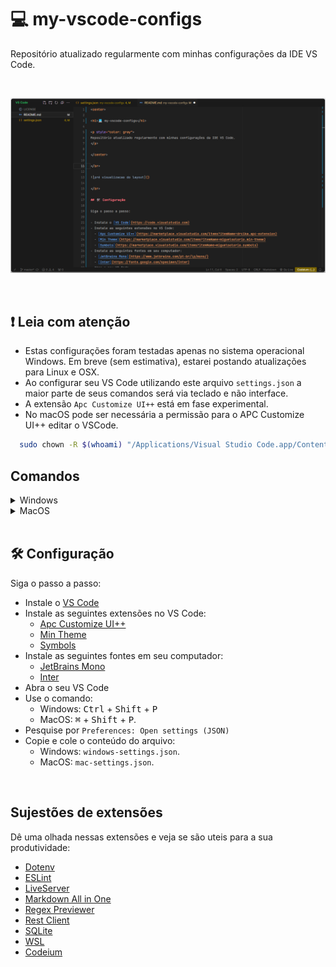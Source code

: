 # 💻 my-vscode-configs
  
Repositório atualizado regularmente com minhas configurações da IDE VS Code.

</br>

![pré visualizacao do layout](/assets/preview.png)

</br>

## ❗ Leia com atenção</span>
  
  - Estas configurações foram testadas apenas no sistema operacional Windows. Em breve (sem estimativa), estarei postando atualizações para Linux e OSX.
  - Ao configurar seu VS Code utilizando este arquivo `settings.json` a maior parte de seus comandos será via teclado e não interface.
  - A extensão <code>Apc Customize UI++</code> está em fase experimental.
  - No macOS pode ser necessária a permissão para o APC Customize UI++ editar o VSCode.
  ```bash
    sudo chown -R $(whoami) "/Applications/Visual Studio Code.app/Contents/Resources/app/out"
  ```  

## Comandos

<details>
<summary>Windows</summary>

- <kbd>Ctrl</kbd> + <kbd>Q</kbd> (Menu lateral esquerdo)
- <kbd>Ctrl</kbd> + <kbd>P</kbd> (Ir até os arquivos)
- <kbd>Ctrl</kbd> + <kbd>Shift</kbd> + <kbd>Q</kbd> (Mostrar todos os comandos)
- <kbd>Ctrl</kbd> + <kbd>`</kbd> (Abrir o terminal)

</details>

<details>
<summary>MacOS</summary>

- <kbd>Ctrl</kbd> + <kbd>Q</kbd> (Menu lateral esquerdo)
- <kbd>⌘</kbd> + <kbd>Shift</kbd> + <kbd>P</kbd> (Ir até os arquivos)
- <kbd>Ctrl</kbd> + <kbd>`</kbd> (Abrir o terminal)
  
</details>

</br>

## 🛠️ Configuração

Siga o passo a passo:

- Instale o [VS Code](https://code.visualstudio.com)
- Instale as seguintes extensões no VS Code:
  - [Apc Customize UI++](https://marketplace.visualstudio.com/items?itemName=drcika.apc-extension)
  - [Min Theme](https://marketplace.visualstudio.com/items?itemName=miguelsolorio.min-theme)
  - [Symbols](https://marketplace.visualstudio.com/items?itemName=miguelsolorio.symbols)
- Instale as seguintes fontes em seu computador:
  - [JetBrains Mono](https://www.jetbrains.com/pt-br/lp/mono/)
  - [Inter](https://fonts.google.com/specimen/Inter)
- Abra o seu VS Code
- Use o comando:
  - Windows: <kbd>Ctrl</kbd> + <kbd>Shift</kbd> + <kbd>P</kbd>
  - MacOS: <kbd>⌘</kbd> + <kbd>Shift</kbd> + <kbd>P</kbd>.
- Pesquise por ``Preferences: Open settings (JSON)``
- Copie e cole o conteúdo do arquivo:
  - Windows: `windows-settings.json`.
  - MacOS: `mac-settings.json`.

</br>

## Sujestões de extensões

Dê uma olhada nessas extensões e veja se são uteis para a sua produtividade:

- [Dotenv](https://marketplace.visualstudio.com/items?itemName=dotenv.dotenv-vscode)
- [ESLint](https://marketplace.visualstudio.com/items?itemName=dbaeumer.vscode-eslint)
- [LiveServer](https://marketplace.visualstudio.com/items?itemName=ritwickdey.LiveServer)
- [Markdown All in One](https://marketplace.visualstudio.com/items?itemName=yzhang.markdown-all-in-one)
- [Regex Previewer](https://marketplace.visualstudio.com/items?itemName=chrmarti.regex)
- [Rest Client](https://marketplace.visualstudio.com/items?itemName=humao.rest-client)
- [SQLite](https://marketplace.visualstudio.com/items?itemName=alexcvzz.vscode-sqlite)
- [WSL](https://marketplace.visualstudio.com/items?itemName=ms-vscode-remote.remote-wsl)
- [Codeium](https://marketplace.visualstudio.com/items?itemName=Codeium.codeium)
